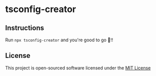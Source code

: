 # tsconfig-creator

## Instructions

Run `npx tsconfig-creator` and you're good to go 🚀!!

## License

This project is open-sourced software licensed under the [MIT License](https://opensource.org/licenses/MIT)
